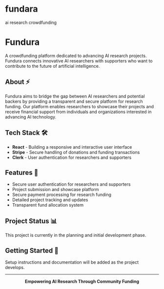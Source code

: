 # fundara
ai research crowdfunding



# Fundura

A crowdfunding platform dedicated to advancing AI research projects. Fundura connects innovative AI researchers with supporters who want to contribute to the future of artificial intelligence.

## About ⚡

Fundura aims to bridge the gap between AI researchers and potential backers by providing a transparent and secure platform for research funding. Our platform enables researchers to showcase their projects and receive financial support from individuals and organizations interested in advancing AI technology.

## Tech Stack 🛠️

- **React** - Building a responsive and interactive user interface
- **Stripe** - Secure handling of donations and funding transactions
- **Clerk** - User authentication for researchers and supporters

## Features 🎯

- Secure user authentication for researchers and supporters
- Project submission and showcase platform
- Secure payment processing for research funding
- Detailed project tracking and updates
- Transparent fund allocation system

## Project Status 📊

This project is currently in the planning and initial development phase.

## Getting Started 🚀

Setup instructions and documentation will be added as the project develops.

---

<div align="center">
  
**Empowering AI Research Through Community Funding**

</div>

